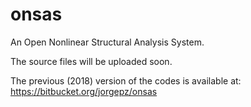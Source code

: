 # onsas
An Open Nonlinear Structural Analysis System.

The source files will be uploaded soon.

The previous (2018) version of the codes is available at: https://bitbucket.org/jorgepz/onsas



